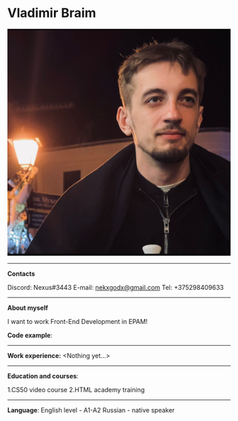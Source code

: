 # Vladimir Braim
![V.Braim](braim.PNG)

***

**Contacts**

Discord: Nexus#3443
E-mail: nekxgodx@gmail.com
Tel: +375298409633

***

**About myself** 

I want to work Front-End Development in EPAM!

**Code example**:

***


**Work experience:**
<Nothing yet…>

***

**Education and courses**:


1.CS50 video course
2.HTML academy training 

***

**Language**:
English level - A1-A2
Russian - native speaker 


